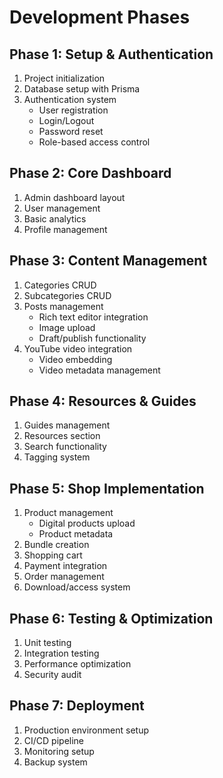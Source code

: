 # Development Phases

## Phase 1: Setup & Authentication
1. Project initialization
2. Database setup with Prisma
3. Authentication system
   - User registration
   - Login/Logout
   - Password reset
   - Role-based access control

## Phase 2: Core Dashboard
1. Admin dashboard layout
2. User management
3. Basic analytics
4. Profile management

## Phase 3: Content Management
1. Categories CRUD
2. Subcategories CRUD
3. Posts management
   - Rich text editor integration
   - Image upload
   - Draft/publish functionality
4. YouTube video integration
   - Video embedding
   - Video metadata management

## Phase 4: Resources & Guides
1. Guides management
2. Resources section
3. Search functionality
4. Tagging system

## Phase 5: Shop Implementation
1. Product management
   - Digital products upload
   - Product metadata
2. Bundle creation
3. Shopping cart
4. Payment integration
5. Order management
6. Download/access system

## Phase 6: Testing & Optimization
1. Unit testing
2. Integration testing
3. Performance optimization
4. Security audit

## Phase 7: Deployment
1. Production environment setup
2. CI/CD pipeline
3. Monitoring setup
4. Backup system 